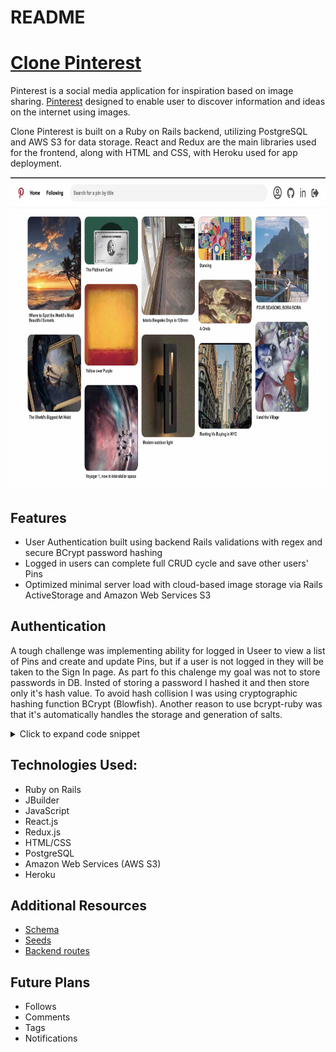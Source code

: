# README

# [Clone Pinterest](https://clone-pinterest.herokuapp.com/#/) 
Pinterest is a social media application for inspiration based on image sharing. [Pinterest](https://www.pinterest.com/) designed to enable user to discover information and ideas on the internet using images.

Clone Pinterest is built on a Ruby on Rails backend, utilizing PostgreSQL and AWS S3 for data storage. React and Redux are the main libraries used for the frontend, along with HTML and CSS, with Heroku used for app deployment.

<p align='center'>
    <img src='./app/assets/images/clonePinterest.jpg' height='500'>
</p>
                
## Features
* User Authentication built using backend Rails validations with regex and secure BCrypt password hashing
* Logged in users can complete full CRUD cycle and save other users' Pins
* Optimized minimal server load with cloud-based image storage via Rails ActiveStorage and Amazon Web Services S3

## Authentication 
A tough challenge was implementing ability for logged in Useer to view a list of Pins and create and update Pins, but if a user is not logged in they will be taken to the Sign In page. As part fo this chalenge my goal was not to store passwords in DB. 
Insted of storing a password I hashed it and then store only it's hash value.
To avoid hash collision I was using cryptographic hashing function BCrypt (Blowfish). Another reason to use bcrypt-ruby was that it's automatically handles the storage and generation of salts. 

<details>
  <summary>Click to expand code snippet</summary>
  
  ```ruby
  def self.find_by_credentials(email, password)
        user = User.find_by(email: email)
        return nil unless user && user.is_password?(password)
        user
    end

    def password=(password)
        @password = password
        self.password_digest = BCrypt::Password.create(password)
    end

    def is_password?(password)
        BCrypt::Password.new(self.password_digest).is_password?(password)
    end

    def reset_session_token!
        self.session_token = SecureRandom.base64(64)
        self.save!
        self.session_token
    end

    private

    def ensure_session_token
        self.session_token ||= SecureRandom.base64(64)
    end
  ```
</details>

## Technologies Used:
* Ruby on Rails
* JBuilder
* JavaScript
* React.js
* Redux.js
* HTML/CSS
* PostgreSQL
* Amazon Web Services (AWS S3)
* Heroku

## Additional Resources
* <a href="https://github.com/Vladimir-19/Pinterest/blob/main/db/schema.rb">Schema</a>
* <a href="https://github.com/Vladimir-19/Pinterest/blob/main/db/seeds.rb">Seeds</a>
* <a href="https://github.com/Vladimir-19/Pinterest/blob/main/config/routes.rb">Backend routes</a>

## Future Plans
* Follows
* Comments
* Tags
* Notifications

